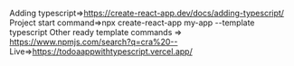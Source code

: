 Adding typescript=>https://create-react-app.dev/docs/adding-typescript/
Project start command=>npx create-react-app my-app --template typescript
Other ready template commands => https://www.npmjs.com/search?q=cra%20--
Live=>https://todoaappwithtypescript.vercel.app/